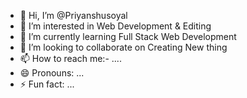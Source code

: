 - 👋 Hi, I’m @Priyanshusoyal
- 👀 I’m interested in Web Development & Editing
- 🌱 I’m currently learning Full Stack Web Development
- 💞️ I’m looking to collaborate on Creating New thing
- 📫 How to reach me:- ....
- 😄 Pronouns: ...
- ⚡ Fun fact: ...

<!---
Priyanshusoyal/Priyanshusoyal is a ✨ special ✨ repository because its `README.md` (this file) appears on your GitHub profile.
You can click the Preview link to take a look at your changes.
--->
